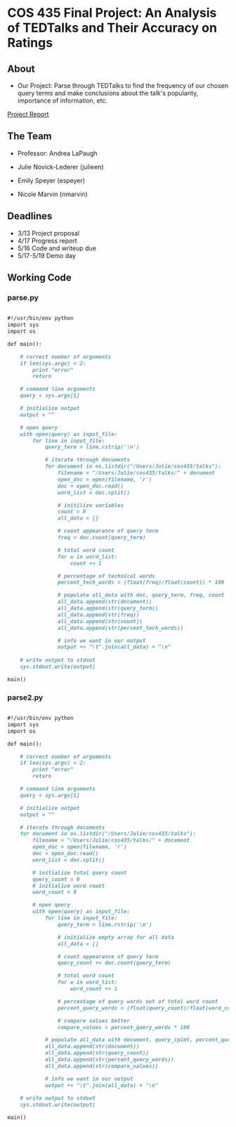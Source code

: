 # COS 435 Final Project: An Analysis of TEDTalks and Their Accuracy on Ratings

## About
- Our Project: Parse through TEDTalks to find the frequency of our chosen query terms and make conclusions about the talk's popularity, importance of information, etc.

[Project Report](https://docs.google.com/a/princeton.edu/document/d/1SSCkPTsWcfJLbCXR1BfvUc-UPiSH6GS6dpEigx0i74c/edit?usp=sharing)

## The Team
- Professor: Andrea LaPaugh 

- Julie Novick-Lederer (julieen)
- Emily Speyer (espeyer)
- Nicole Marvin (nmarvin)

## Deadlines
- 3/13 Project proposal 
- 4/17 Progress report 
- 5/16 Code and writeup due 
- 5/17-5/19 Demo day 

## Working Code

### parse.py
```markdown

#!/usr/bin/env python
import sys
import os

def main():

	# correct number of arguments
	if len(sys.argv) < 2:
		print "error"
		return

	# command line arguments
	query = sys.argv[1]

	# initialize output
	output = ""

	# open query
	with open(query) as input_file:
		for line in input_file:
			query_term = line.rstrip('\n')

			# iterate through documents
			for document in os.listdir("/Users/Julie/cos435/talks"):
				filename = "/Users/Julie/cos435/talks/" + document
				open_doc = open(filename, 'r')
				doc = open_doc.read()
				word_list = doc.split()

				# initilize variables
				count = 0
				all_data = []

				# count appearance of query term
				freq = doc.count(query_term)

				# total word count
				for w in word_list:
					count += 1

				# percentage of technical words
				percent_tech_words = (float(freq)/float(count)) * 100

				# populate all_data with doc, query_term, freq, count
				all_data.append(str(document))
				all_data.append(str(query_term))
				all_data.append(str(freq))
				all_data.append(str(count))
				all_data.append(str(percent_tech_words))

				# info we want in our output
				output += "\t".join(all_data) + "\n"
	
	# write output to stdout
	sys.stdout.write(output)

main()

```

### parse2.py

```markdown

#!/usr/bin/env python
import sys
import os

def main():

	# correct number of arguments
	if len(sys.argv) < 2:
		print "error"
		return

	# command line arguments
	query = sys.argv[1]

	# initialize output
	output = ""

	# iterate through documents
	for document in os.listdir("/Users/Julie/cos435/talks"):
		filename = "/Users/Julie/cos435/talks/" + document
		open_doc = open(filename, 'r')
		doc = open_doc.read()
		word_list = doc.split()

		# initialize total query count
		query_count = 0
		# initialize word count
		word_count = 0

		# open query
		with open(query) as input_file:
			for line in input_file:
				query_term = line.rstrip('\n')

				# initialize empty array for all data
				all_data = []

				# count appearance of query term
				query_count += doc.count(query_term)

				# total word count
				for w in word_list:
					word_count += 1

				# percentage of query words out of total word count
				percent_query_words = (float(query_count)/float(word_count)) * 100

				# compare values better
				compare_values = percent_query_words * 100

			# populate all_data with document, query_cpimt, percent_query_words
			all_data.append(str(document))
			all_data.append(str(query_count))
			all_data.append(str(percent_query_words))
			all_data.append(str(compare_values))

			# info we want in our output
			output += "\t".join(all_data) + "\n"
	
	# write output to stdout
	sys.stdout.write(output)

main()

```
